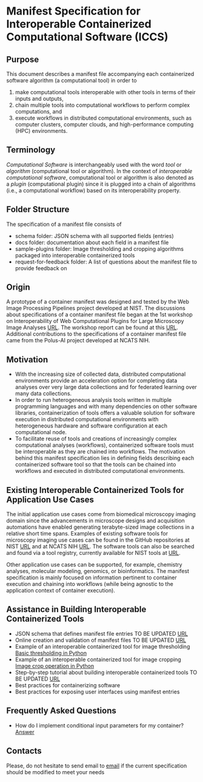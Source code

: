 # Manifest Specification for Interoperable Containerized Computational Software (ICCS) 

## Purpose
This document describes a manifest file accompanying 
each containerized software algorithm (a computational tool) in order to
1. make computational tools interoperable with other tools in terms of their inputs and outputs, 
2. chain multiple tools into computational workflows to perform complex computations, and 
3. execute workflows in distributed computational environments, 
such as computer clusters, computer clouds, and high-performance
computing (HPC) environments.

## Terminology
*Computational Software* is interchangeably used with the word *tool* or *algorithm* (computational tool or algorithm). 
In the context of *interoperable computational software*, computational tool or algorithm is also denoted as a *plugin* 
(computational plugin) 
since it is plugged into a chain of algorithms (i.e., a computational workflow) based on its interoperability property.   

## Folder Structure
The specification of a manifest file consists of 
- schema folder: JSON schema with all supported fields (entries)  
- docs folder: documentation about each field in a manifest file
- sample-plugins folder: Image thresholding and cropping algorithms packaged into interoperable containerized tools
- request-for-feedback folder: A list of questions about the manifest file to provide feedback on 

## Origin
A prototype of a container manifest was designed and tested by the Web Image Processing Pipelines project 
developed at NIST. The discussions about specifications of a container manifest file 
began at the 1st workshop on Interoperability of Web Computational Plugins for Large Microscopy Image Analyses
[URL](https://www.nist.gov/news-events/events/2019/12/interoperability-web-computational-plugins-large-microscopy-image).
The workshop report can be found at this [URL](https://www.nist.gov/publications/interoperability-web-computational-plugins-large-microscopy-image-analyses).
Additional contributions to the specifications of a container manifest file came from the Polus-AI project developed at 
NCATS NIH.

## Motivation
- With the increasing size of collected data, distributed computational environments provide an acceleration option 
for completing data analyses over very large data collections and for federated learning over many data collections. 
- In order to run heterogeneous analysis tools 
written in multiple programming languages and with many dependencies on other software libraries, 
containerization of tools offers a valuable solution for software
execution in distributed computational environments with heterogeneous hardware and software configuration at 
each computational node. 
- To facilitate reuse of tools and creations of increasingly complex computational analyses (workflows), 
containerized software tools must be interoperable as they are chained into workflows. The motivation behind this
manifest specification lies in defining fields describing each containerized software tool so that 
the tools can be chained into workflows and executed in distributed computational environments.

## Existing Interoperable Containerized Tools for Application Use Cases
The initial application use cases come from biomedical microscopy imaging domain since the advancements 
in microscope designs and acquisition automations have enabled generating terabyte-sized image collections 
in a relative short time spans. Examples of existing software tools for microscopy imaging use cases can be found 
in the GitHub repositories at NIST [URL](https://github.com/usnistgov/WIPP/tree/master/plugins) and at NCATS NIH 
[URL](https://github.com/PolusAI/polus-plugins). The software tools can also be searched and found via a tool registry, 
currently available for NIST tools at [URL](https://wipp-plugins.nist.gov/).

Other application use cases can be supported, for example, chemistry analyses, molecular modeling, genomics, 
or bioinformatics. The manifest specification is mainly focused on information 
pertinent to container execution and chaining into workflows (while being agnostic to the application context 
of container execution).


## Assistance in Building Interoperable Containerized Tools

- JSON schema that defines manifest file entries TO BE UPDATED [URL](https://github.com/usnistgov/WIPP-Plugins-base-templates/blob/master/plugin-manifest/schema/wipp-plugin-manifest-schema.json)
- Online creation and validation of manifest files  TO BE UPDATED [URL](https://usnistgov.github.io/WIPP-Plugin-Manifest-generator/)
- Example of an interoperable containerized tool for image thresholding [Basic thresholding in Python](sample-plugins/python-threshold)
- Example of an interoperable containerized tool for image cropping [Image crop operation in Python](sample-plugins/python-crop)
- Step-by-step tutorial about building interoperable containerized tools TO BE UPDATED [URL](WIPP-plugins-tutorial-1.pdf)
- Best practices for containerizing software
- Best practices for exposing user interfaces using manifest entries


## Frequently Asked Questions

- How do I implement conditional input parameters for my container? [Answer]()


## Contacts

Please, do not hesitate to send email to [email]() if the current specification should be modified to meet your needs





